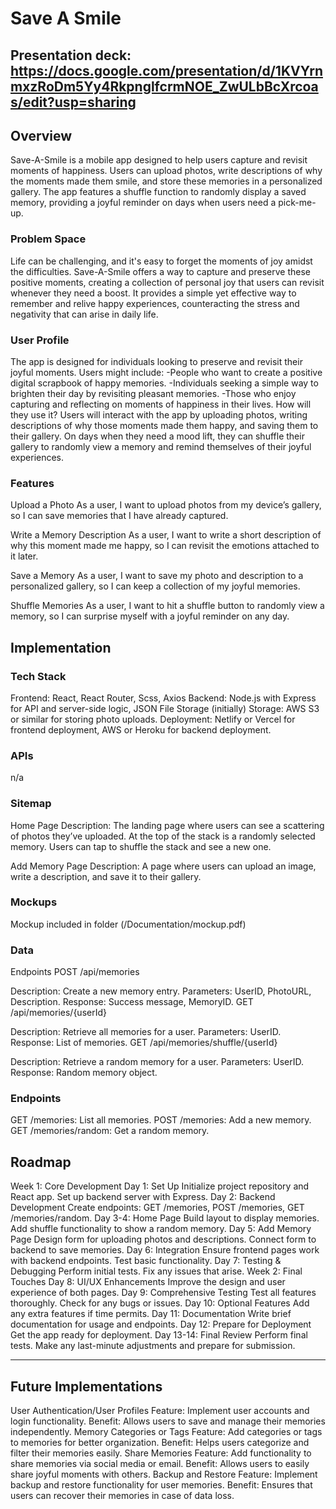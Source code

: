 # Save A Smile

## Presentation deck: https://docs.google.com/presentation/d/1KVYrnmxzRoDm5Yy4RkpnglfcrmNOE_ZwULbBcXrcoas/edit?usp=sharing

## Overview

Save-A-Smile is a mobile app designed to help users capture and revisit moments of happiness. Users can upload photos, write descriptions of why the moments made them smile, and store these memories in a personalized gallery. The app features a shuffle function to randomly display a saved memory, providing a joyful reminder on days when users need a pick-me-up.

### Problem Space

Life can be challenging, and it's easy to forget the moments of joy amidst the difficulties. Save-A-Smile offers a way to capture and preserve these positive moments, creating a collection of personal joy that users can revisit whenever they need a boost. It provides a simple yet effective way to remember and relive happy experiences, counteracting the stress and negativity that can arise in daily life.

### User Profile

The app is designed for individuals looking to preserve and revisit their joyful moments. Users might include:
-People who want to create a positive digital scrapbook of happy memories.
-Individuals seeking a simple way to brighten their day by revisiting pleasant memories.
-Those who enjoy capturing and reflecting on moments of happiness in their lives.
How will they use it?
Users will interact with the app by uploading photos, writing descriptions of why those moments made them happy, and saving them to their gallery. On days when they need a mood lift, they can shuffle their gallery to randomly view a memory and remind themselves of their joyful experiences.

### Features

Upload a Photo
As a user, I want to upload photos from my device’s gallery, so I can save memories that I have already captured.

Write a Memory Description
As a user, I want to write a short description of why this moment made me happy, so I can revisit the emotions attached to it later.

Save a Memory
As a user, I want to save my photo and description to a personalized gallery, so I can keep a collection of my joyful memories.

Shuffle Memories
As a user, I want to hit a shuffle button to randomly view a memory, so I can surprise myself with a joyful reminder on any day.

## Implementation

### Tech Stack

Frontend: React, React Router, Scss, Axios
Backend: Node.js with Express for API and server-side logic, JSON File Storage (initially)
Storage: AWS S3 or similar for storing photo uploads.
Deployment: Netlify or Vercel for frontend deployment, AWS or Heroku for backend deployment.

### APIs

n/a

### Sitemap

Home Page
Description: The landing page where users can see a scattering of photos they’ve uploaded. At the top of the stack is a randomly selected memory. Users can tap to shuffle the stack and see a new one.

Add Memory Page
Description: A page where users can upload an image, write a description, and save it to their gallery.

### Mockups

Mockup included in folder (/Documentation/mockup.pdf)

### Data

Endpoints
POST /api/memories

Description: Create a new memory entry.
Parameters: UserID, PhotoURL, Description.
Response: Success message, MemoryID.
GET /api/memories/{userId}

Description: Retrieve all memories for a user.
Parameters: UserID.
Response: List of memories.
GET /api/memories/shuffle/{userId}

Description: Retrieve a random memory for a user.
Parameters: UserID.
Response: Random memory object.

### Endpoints

GET /memories: List all memories.
POST /memories: Add a new memory.
GET /memories/random: Get a random memory.

## Roadmap

Week 1: Core Development
Day 1: Set Up
Initialize project repository and React app.
Set up backend server with Express.
Day 2: Backend Development
Create endpoints: GET /memories, POST /memories, GET /memories/random.
Day 3-4: Home Page
Build layout to display memories.
Add shuffle functionality to show a random memory.
Day 5: Add Memory Page
Design form for uploading photos and descriptions.
Connect form to backend to save memories.
Day 6: Integration
Ensure frontend pages work with backend endpoints.
Test basic functionality.
Day 7: Testing & Debugging
Perform initial tests.
Fix any issues that arise.
Week 2: Final Touches
Day 8: UI/UX Enhancements
Improve the design and user experience of both pages.
Day 9: Comprehensive Testing
Test all features thoroughly.
Check for any bugs or issues.
Day 10: Optional Features
Add any extra features if time permits.
Day 11: Documentation
Write brief documentation for usage and endpoints.
Day 12: Prepare for Deployment
Get the app ready for deployment.
Day 13-14: Final Review
Perform final tests.
Make any last-minute adjustments and prepare for submission.

---

## Future Implementations

User Authentication/User Profiles
Feature: Implement user accounts and login functionality.
Benefit: Allows users to save and manage their memories independently.
Memory Categories or Tags
Feature: Add categories or tags to memories for better organization.
Benefit: Helps users categorize and filter their memories easily.
Share Memories
Feature: Add functionality to share memories via social media or email.
Benefit: Allows users to easily share joyful moments with others.
Backup and Restore
Feature: Implement backup and restore functionality for user memories.
Benefit: Ensures that users can recover their memories in case of data loss.

